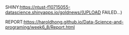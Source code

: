 SHINY:https://ntust-f10715055-datascience.shinyapps.io/goldnews/(UPLOAD FAILED...)
 
 
REPORT:https://haroldhong.github.io/Data-Science-and-programing/week6_8/Report.html
